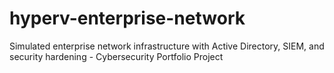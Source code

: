 # hyperv-enterprise-network
Simulated enterprise network infrastructure with Active Directory, SIEM, and security hardening - Cybersecurity Portfolio Project
